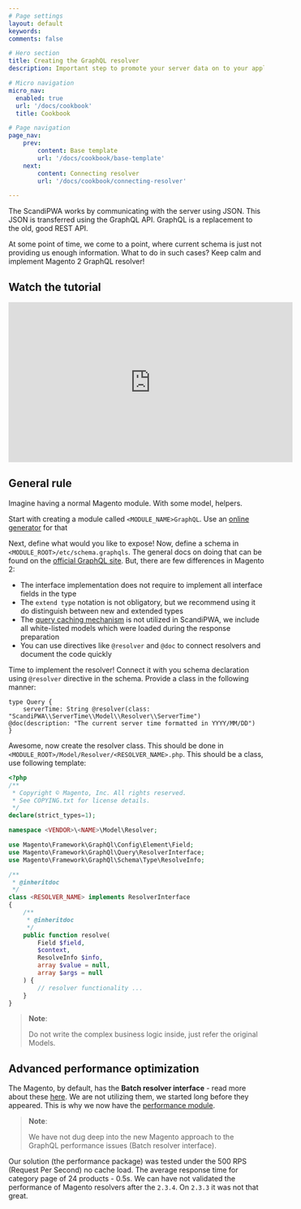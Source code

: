 ```yaml
---
# Page settings
layout: default
keywords:
comments: false

# Hero section
title: Creating the GraphQL resolver
description: Important step to promote your server data on to your application presentation layer.

# Micro navigation
micro_nav:
  enabled: true
  url: '/docs/cookbook'
  title: Cookbook

# Page navigation
page_nav:
    prev:
        content: Base template
        url: '/docs/cookbook/base-template'
    next:
        content: Connecting resolver
        url: '/docs/cookbook/connecting-resolver'

---
```


The ScandiPWA works by communicating with the server using JSON. This JSON is transferred using the GraphQL API. GraphQL is a replacement to the old, good REST API.

At some point of time, we come to a point, where current schema is just not providing us enough information. What to do in such cases? Keep calm and implement Magento 2 GraphQL resolver!

## Watch the tutorial

<div class="video">
    <iframe width="560" height="315" src="https://www.youtube.com/embed/RPE36f0xQRI" frameborder="0" allow="accelerometer; autoplay; encrypted-media; gyroscope; picture-in-picture" allowfullscreen></iframe>
</div>

## General rule

Imagine having a normal Magento module. With some model, helpers.

Start with creating a module called `<MODULE_NAME>GraphQL`. Use an [online generator](https://mage2gen.com/) for that

Next, define what would you like to expose! Now, define a schema in `<MODULE_ROOT>/etc/schema.graphqls`. The general docs on doing that can be found on the [official GraphQL site](https://graphql.org/learn/schema/). But, there are few differences in Magento 2:
- The interface implementation does not require to implement all interface fields in the type
- The `extend type` notation is not obligatory, but we recommend using it do distinguish between new and extended types
- The [query caching mechanism](https://devdocs.magento.com/guides/v2.3/graphql/develop/create-graphqls-file.html#query-caching) is not utilized in ScandiPWA, we include all white-listed models which were loaded during the response preparation
- You can use directives like `@resolver` and `@doc` to connect resolvers and document the code quickly

Time to implement the resolver! Connect it with you schema declaration using `@resolver` directive in the schema. Provide a class in the following manner:

```graphqls
type Query {
    serverTime: String @resolver(class: "ScandiPWA\\ServerTime\\Model\\Resolver\\ServerTime") @doc(description: "The current server time formatted in YYYY/MM/DD")
}
```

Awesome, now create the resolver class. This should be done in `<MODULE_ROOT>/Model/Resolver/<RESOLVER_NAME>.php`. This should be a class, use following template:

```php
<?php
/**
 * Copyright © Magento, Inc. All rights reserved.
 * See COPYING.txt for license details.
 */
declare(strict_types=1);

namespace <VENDOR>\<NAME>\Model\Resolver;

use Magento\Framework\GraphQl\Config\Element\Field;
use Magento\Framework\GraphQl\Query\ResolverInterface;
use Magento\Framework\GraphQl\Schema\Type\ResolveInfo;

/**
 * @inheritdoc
 */
class <RESOLVER_NAME> implements ResolverInterface
{
    /**
     * @inheritdoc
     */
    public function resolve(
        Field $field,
        $context,
        ResolveInfo $info,
        array $value = null,
        array $args = null
    ) {
        // resolver functionality ...
    }
}
```

> **Note**:
>
> Do not write the complex business logic inside, just refer the original Models.

## Advanced performance optimization

The Magento, by default, has the **Batch resolver interface** - read more about these [here](https://devdocs.magento.com/guides/v2.3/graphql/develop/resolvers.html#batchresolverinterface). We are not utilizing them, we started long before they appeared. This is why we now have the [performance module](https://github.com/scandipwa/performance).

> **Note**:
>
> We have not dug deep into the new Magento approach to the GraphQL performance issues (Batch resolver interface).

Our solution (the performance package) was tested under the 500 RPS (Request Per Second) no cache load. The average response time for category page of 24 products - 0.5s. We can have not validated the performance of Magento resolvers after the `2.3.4`. On `2.3.3` it was not that great.
